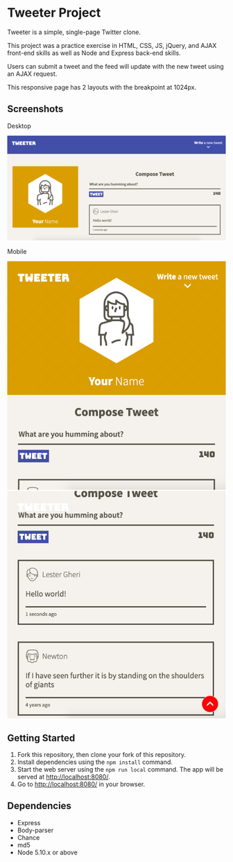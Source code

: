 # Tweeter Project

Tweeter is a simple, single-page Twitter clone.

This project was a practice exercise in HTML, CSS, JS, jQuery, and AJAX front-end skills as well as Node and Express back-end skills.

Users can submit a tweet and the feed will update with the new tweet using an AJAX request.

This responsive page has 2 layouts with the breakpoint at 1024px.

## Screenshots

Desktop

!["desktop layout"](https://github.com/dexterchan94/tweeter/blob/master/docs/desktop-header.png?raw=true)

Mobile

!["mobile header"](https://github.com/dexterchan94/tweeter/blob/master/docs/mobile-header.png?raw=true)
!["mobile feed"](https://github.com/dexterchan94/tweeter/blob/master/docs/mobile-feed.png?raw=true)

## Getting Started

1. Fork this repository, then clone your fork of this repository.
2. Install dependencies using the `npm install` command.
3. Start the web server using the `npm run local` command. The app will be served at <http://localhost:8080/>.
4. Go to <http://localhost:8080/> in your browser.

## Dependencies

- Express
- Body-parser
- Chance
- md5
- Node 5.10.x or above
